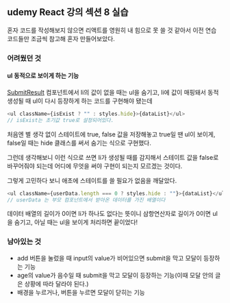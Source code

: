 ## udemy React 강의 섹션 8 실습

혼자 코드를 작성해보지 않으면 리액트를 영원히 내 힘으로 못 쓸 것 같아서
이전 연습 코드들만 조금씩 참고해 혼자 만들어보았다.

### 어려웠던 것

#### ul 동적으로 보이게 하는 기능

[SubmitResult](./src/component/SubmitResult/SubmitResult.jsx) 컴포넌트에서 li의 값이 없을 때는 ul을 숨기고, li에 값이 매핑돼서 동적 생성될 때 ul이 다시 등장하게 하는 코드를 구현해야 됐는데

```js
<ul className={isExist ? "" : styles.hide}>{dataList}</ul>
// isExist는 초기값 true로 설정되어있다.
```

처음엔 별 생각 없이 스테이트에 true, false 값을 저장해놓고 true일 땐 ul이 보이게,
false일 때는 hide 클래스를 써서 숨기는 식으로 구현했다.

그런데 생각해보니 이런 식으로 쓰면 li가 생성될 때를 감지해서 스테이트 값을 false로 바꾸어줘야 되는데 어디에 무엇을 써야 구현이 되는지 모르겠는 것이다.

그렇게 고민하다 보니 애초에 스테이트를 쓸 필요가 없음을 깨달았다.

```js
<ul className={userData.length === 0 ? styles.hide : ""}>{dataList}</ul>
// userData 는 부모 컴포넌트에서 받아온 데이터를 가진 배열이다
```

데이터 배열의 길이가 0이면 li가 하나도 없다는 뜻이니 삼항연산자로 길이가 0이면 ul을 숨기고, 아닐 때는 ul을 보이게 처리하면 끝이었다!

### 남아있는 것

- add 버튼을 눌렀을 때 input의 value가 비어있으면 submit을 막고 모달이 등장하는 기능
- age의 value가 음수일 때 submit을 막고 모달이 등장하는 기능(이때 모달 안의 글은 상황에 따라 달라야 된다.)
- 배경을 누르거나, 버튼을 누르면 모달이 닫히는 기능
